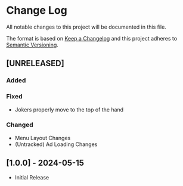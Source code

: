 # Change Log
All notable changes to this project will be documented in this file.
 
The format is based on [Keep a Changelog](http://keepachangelog.com/)
and this project adheres to [Semantic Versioning](http://semver.org/).

## [UNRELEASED]

### Added

### Fixed
- Jokers properly move to the top of the hand

### Changed
- Menu Layout Changes
- (Untracked) Ad Loading Changes

## [1.0.0] - 2024-05-15

- Initial Release